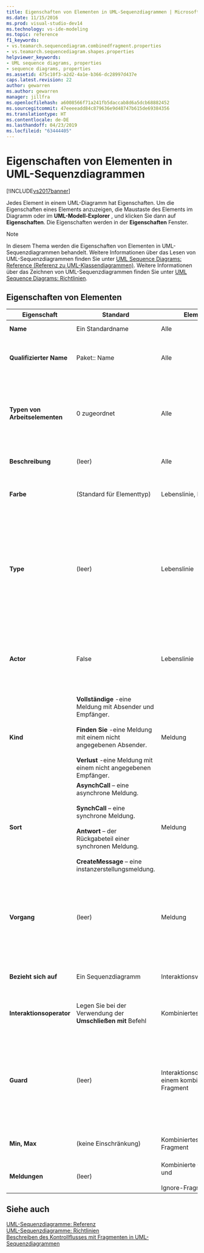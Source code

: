 ```yaml
---
title: Eigenschaften von Elementen in UML-Sequenzdiagrammen | Microsoft-Dokumentation
ms.date: 11/15/2016
ms.prod: visual-studio-dev14
ms.technology: vs-ide-modeling
ms.topic: reference
f1_keywords:
- vs.teamarch.sequencediagram.combinedfragment.properties
- vs.teamarch.sequencediagram.shapes.properties
helpviewer_keywords:
- UML sequence diagrams, properties
- sequence diagrams, properties
ms.assetid: 475c10f3-a2d2-4a1e-b366-dc28997d437e
caps.latest.revision: 22
author: gewarren
ms.author: gewarren
manager: jillfra
ms.openlocfilehash: a6008566f71a241fb5daccab8d6a5dcb68882452
ms.sourcegitcommit: 47eeeeadd84c879636e9d48747b615de69384356
ms.translationtype: HT
ms.contentlocale: de-DE
ms.lasthandoff: 04/23/2019
ms.locfileid: "63444405"
---
```

# <a name="properties-of-elements-on-uml-sequence-diagrams"></a>Eigenschaften von Elementen in UML-Sequenzdiagrammen
[!INCLUDE[vs2017banner](../includes/vs2017banner.md)]

Jedes Element in einem UML-Diagramm hat Eigenschaften. Um die Eigenschaften eines Elements anzuzeigen, die Maustaste des Elements im Diagramm oder im **UML-Modell-Explorer** , und klicken Sie dann auf **Eigenschaften**. Die Eigenschaften werden in der **Eigenschaften** Fenster.  
  
> [!NOTE]
> In diesem Thema werden die Eigenschaften von Elementen in UML-Sequenzdiagrammen behandelt. Weitere Informationen über das Lesen von UML-Sequenzdiagrammen finden Sie unter [UML Sequence Diagrams: Reference (Referenz zu UML-Klassendiagrammen)](../modeling/uml-sequence-diagrams-reference.md). Weitere Informationen über das Zeichnen von UML-Sequenzdiagrammen finden Sie unter [UML Sequence Diagrams: Richtlinien](../modeling/uml-sequence-diagrams-guidelines.md).  
  
## <a name="properties-of-elements"></a>Eigenschaften von Elementen  
  
|Eigenschaft|Standard|Element|Beschreibung|  
|--------------|-------------|-------------|-----------------|  
|**Name**|Ein Standardname|Alle|Bezeichnet das Element.|  
|**Qualifizierter Name**|Paket:: Name|Alle|Bezeichnet das Element eindeutig. Mit dem qualifizierten Namen des Pakets, das es enthält, als Präfix.|  
|**Typen von Arbeitselementen**|0 zugeordnet|Alle|Die Anzahl von Arbeitsaufgaben, die diesem Element zugeordnet sind. Um Arbeitsaufgaben zu verknüpfen, finden Sie unter [Verknüpfen von Modellelementen und Arbeitsaufgaben](../modeling/link-model-elements-and-work-items.md).|  
|**Beschreibung**|(leer)|Alle|Sie können hier allgemeine Hinweise zum Element angeben.|  
|**Farbe**|(Standard für Elementtyp)|Lebenslinie, Meldung|Die Farbe der Form. Dies ist eine Eigenschaft der Form und nicht des angezeigten Elements.|  
|**Type**|(leer)|Lebenslinie|Der Typ der Instanz, die die Lebenslinie darstellt.<br /><br /> Wird in der Kopfzeile der Lebenslinie ein Referenzsymbol angezeigt, ist diese Klasse oder Schnittstelle separat im UML-Modell-Explorer vorhanden und kann in einem Klassendiagramm angezeigt werden.|  
|**Actor**|False|Lebenslinie|Gibt an, ob die Lebenslinie einen Benutzer, ein Gerät oder eine Softwarekomponente außerhalb der Komponente, mit der sich das Diagramm befasst, darstellt.|  
|**Kind**|**Vollständige** -eine Meldung mit Absender und Empfänger.<br /><br /> **Finden Sie** -eine Meldung mit einem nicht angegebenen Absender.<br /><br /> **Verlust** -eine Meldung mit einem nicht angegebenen Empfänger.|Meldung|Gibt an, welche Endungen einer Meldung an eine Lebenslinie angefügt sind.<br /><br /> Diese Eigenschaft kann nicht geändert werden. Sie wird festgelegt, wenn Sie die Meldung erstellen.|  
|**Sort**|**AsynchCall** – eine asynchrone Meldung.<br /><br /> **SynchCall** – eine synchrone Meldung.<br /><br /> **Antwort** – der Rückgabeteil einer synchronen Meldung.<br /><br /> **CreateMessage** – eine instanzerstellungsmeldung.|Meldung|Der Typ der Meldung. Diese Eigenschaft kann nicht geändert werden. Sie wird durch das Tool bestimmt, das Sie verwenden, um die Meldung zu erstellen.|  
|**Vorgang**|(leer)|Meldung|Eine Methode, die von der Meldung in der empfangenden Lebenslinie aufgerufen wird.<br /><br /> Nur sichtbar, wenn die empfangende Lebenslinie mit einer Schnittstelle oder einer Klasse verknüpft ist.|  
|**Bezieht sich auf**|Ein Sequenzdiagramm|Interaktionsverwendung|Das von dieser Interaktionsverwendung aufgerufene Sequenzdiagramm.|  
|**Interaktionsoperator**|Legen Sie bei der Verwendung der **Umschließen mit** Befehl|Kombiniertes Fragment|Der Operator, der durch dieses Fragment oder die Auflistung von Fragmenten dargestellt wird.|  
|**Guard**|(leer)|Interaktionsoperand in einem kombinierten Fragment|Die Sequenz im Fragment erfolgt nur, wenn der Wächter auf „true“ festgelegt ist.<br /><br /> Um das oberste Fragment eines beliebigen kombinierten Fragments auszuwählen, klicken Sie unterhalb des Fragmenttitels.|  
|**Min, Max**|(keine Einschränkung)|Kombiniertes Loop-Fragment|Die minimale und maximale Anzahl an Malen, die die Schleife ausgeführt wird.|  
|**Meldungen**|(leer)|Kombinierte Consider- und<br /><br /> Ignore-Fragmente|Die Meldungen, die in diesem Fragment berücksichtigt oder ignoriert werden.|  
  
## <a name="see-also"></a>Siehe auch  
 [UML-Sequenzdiagramme: Referenz](../modeling/uml-sequence-diagrams-reference.md)   
 [UML-Sequenzdiagramme: Richtlinien](../modeling/uml-sequence-diagrams-guidelines.md)   
 [Beschreiben des Kontrollflusses mit Fragmenten in UML-Sequenzdiagrammen](../modeling/describe-control-flow-with-fragments-on-uml-sequence-diagrams.md)
